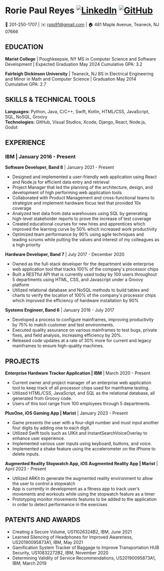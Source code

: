 # Rorie Paul Reyes [![LinkedIn](https://img.shields.io/badge/-LinkedIn-blue?style=flat-square&logo=LinkedIn&logoColor=white&link=https://www.linkedin.com/in/rorie-reyes-9580794b/)](https://www.linkedin.com/in/rorie-reyes-9580794b/) [![GitHub](https://img.shields.io/badge/-GitHub-black?style=flat-square&logo=GitHub&logoColor=white&link=https://github.com/rreyes-RP)](https://github.com/rreyes-RP/Projects)

📱 201-250-1707 | ✉️ rpip91@gmail.com | 🏠 481 Maple Avenue, Teaneck, NJ 07666

## EDUCATION
**Marist College** | Poughkeepsie, NY
MS in Computer Science and Software Development | Expected Graduation May 2024
Cumulative GPA: 3.2

**Fairleigh Dickinson University** | Teaneck, NJ
BS in Electrical Engineering and Minor in Math and Computer Science | Graduation May 2014
Cumulative GPA: 2.7

## SKILLS & TECHNICAL TOOLS
**Languages:** Python, Java, C/C++, Swift, Kotlin, HTML/CSS, JavaScript, SQL, NoSQL, Groovy  
**Technologies:** GitHub, Visual Studios, Xcode, Django, React, Node.js, Godot

## EXPERIENCE
### IBM | January 2016 - Present
**Software Developer, Band 8** | January 2021 - Present
- Designed and implemented a user-friendly web application using React and Node.js for efficient data entry and retrieval
- Project Manager that led the planning of the architecture, design, and development of high performing web application tools
- Collaborated with Product Management and cross-functional teams to strategize and implement hardware focus test that provided 10x coverage
- Analyzed test data from data warehouses using SQL by generating high-level stakeholder reports to prove the increase of test coverage
- Created educational courses for new hires and apprentices which improved the learning curve by 50% which increased work productivity
- Optimized team performance by 90% using agile techniques and leading scrums while putting the values and interest of my colleagues as a high priority

**Hardware Developer, Band 7** | July 2017 - December 2020
- Owned as the full-stack developer for the department wide enterprise web application tool that tracks 100% of the company's processor chips
- Built a RESTful API that is currently used today by 100 users throughout 5 departments using HTML, CSS, and Javascript under a Groovy platform
- Utilized relational database and NoSQL methods to build tables and charts to verify the location of 100% of the company's processor chips which improved the efficiency of hardware installation by 90%

**Systems Engineer, Band 6** | January 2016 - July 2017
- Developed a process to configure mainframes, improving productivity by 75% to match customer and test environments.
- Executed quality assurance on various mainframes to test bugs, private fixes, and field analysis, increasing efficiency by 20%.
- Released code updates at a rate of 30% more for current and legacy mainframes to ensure high-quality machines.

## PROJECTS
**Enterprise Hardware Tracker Application | IBM** | March 2020 - Present
- Current owner and project manager of an enterprise web application tool to keep track of all processor chips used for mainframe testing.
- Utilized HTML/CSS, JavaScript, and SQL as the relational database, all generated from Groovy code.
- Users of this tool range from 100 employees through 5 departments.

**PlusOne, iOS Gaming App | Marist** | January 2023 - Present
- Game presents the user with a four-digit number and must input another four digits by adding one to each digit.
- Utilized Swift tools such as UIKit and InstantSearchVoiceOverlay to enhance user experience.
- Implemented various user inputs using keyboard, buttons, and voice.
- Implemented a shake feature using the accelerometer on the iPhone to delete inputs.

**Augmented Reality Stopwatch App, iOS Augmented Reality App | Marist** | April 2023 - Present
- Utilized ARKit to generate the augmented reality environment to allow the user to control a stopwatch 
- App is currently in development as a fitness app to track user’s movements and workouts while using the stopwatch feature as a timer 
- Prototyping  monitor movements features to be added to the application in order to detect performance in the exercises 


## PATENTS AND AWARDS
- Creating a Secure Volume, US11026324B2, IBM, June 2021
- Learned Silencing of Headphones for Improved Awareness, US20190095873A1, IBM, May 2021
- Gamification System Tracker of Baggage to Improve Transportation HUB Security, US10832272B2, IBM, November 2020
- Determining Validity of Service Recommendations, US20190095873A1, IBM, March 2019
